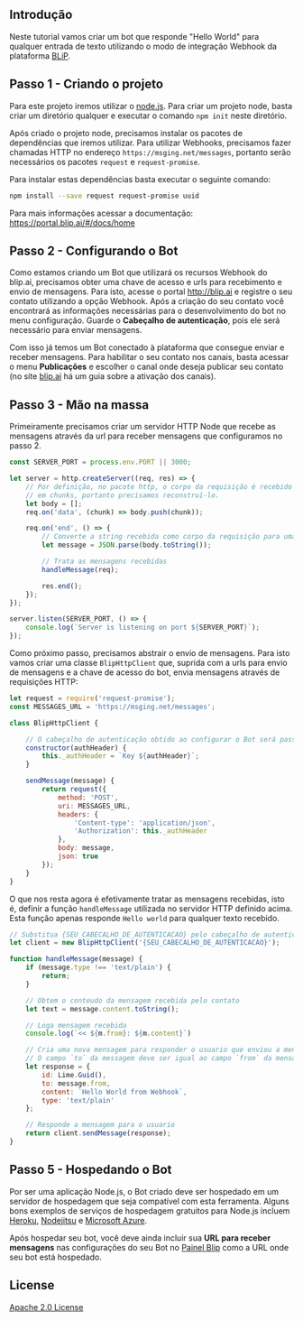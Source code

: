 ## Introdução

Neste tutorial vamos criar um bot que responde "Hello World" para qualquer entrada de texto utilizando o modo de integração Webhook da plataforma [BLiP](https://blip.ai).

## Passo 1 - Criando o projeto

Para este projeto iremos utilizar o [node.js](https://nodejs.org/). Para criar um projeto node, basta criar um diretório qualquer e executar o comando `npm init` neste diretório.

Após criado o projeto node, precisamos instalar os pacotes de dependências que iremos utilizar. Para utilizar Webhooks, precisamos fazer chamadas HTTP no endereço `https://msging.net/messages`, portanto serão necessários os pacotes `request` e `request-promise`.

Para instalar estas dependências basta executar o seguinte comando:

```bash
npm install --save request request-promise uuid
```

Para mais informações acessar a documentação: https://portal.blip.ai/#/docs/home

## Passo 2 - Configurando o Bot

Como estamos criando um Bot que utilizará os recursos Webhook do blip.ai, precisamos obter uma chave de acesso e urls para recebimento e envio de mensagens. Para isto, acesse o portal http://blip.ai e registre o seu contato utilizando a opção Webhook. Após a criação do seu contato você encontrará as informações necessárias para o desenvolvimento do bot no menu configuração. Guarde o **Cabeçalho de autenticação**, pois ele será necessário para enviar mensagens.

Com isso já temos um Bot conectado à plataforma que consegue enviar e receber mensagens. Para habilitar o seu contato nos canais, basta acessar o menu **Publicações** e escolher o canal onde deseja publicar seu contato (no site [blip.ai](https://blip.ai/) há um guia sobre a ativação dos canais).

## Passo 3 - Mão na massa

Primeiramente precisamos criar um servidor HTTP Node que recebe as mensagens através da url para receber mensagens que configuramos no passo 2.

```javascript
const SERVER_PORT = process.env.PORT || 3000;

let server = http.createServer((req, res) => {
    // Por definição, no pacote http, o corpo da requisição é recebido separado
    // em chunks, portanto precisamos reconstruí-lo.
    let body = [];
    req.on('data', (chunk) => body.push(chunk));

    req.on('end', () => {
        // Converte a string recebida como corpo da requisição para uma mensagem JSON
        let message = JSON.parse(body.toString());

        // Trata as mensagens recebidas
        handleMessage(req);

        res.end();
    });
});

server.listen(SERVER_PORT, () => {
    console.log(`Server is listening on port ${SERVER_PORT}`);
});
```

Como próximo passo, precisamos abstrair o envio de mensagens. Para isto vamos criar uma classe `BlipHttpClient` que, suprida com a urls para envio de mensagens e a chave de acesso do bot, envia mensagens através de requisições HTTP:

```javascript
let request = require('request-promise');
const MESSAGES_URL = 'https://msging.net/messages';

class BlipHttpClient {

    // O cabeçalho de autenticação obtido ao configurar o Bot será passado para este construtor
    constructor(authHeader) {
        this._authHeader = `Key ${authHeader}`;
    }

    sendMessage(message) {
        return request({
            method: 'POST',
            uri: MESSAGES_URL,
            headers: {
                'Content-type': 'application/json',
                'Authorization': this._authHeader
            },
            body: message,
            json: true
        });
    }
}
```
O que nos resta agora é efetivamente tratar as mensagens recebidas, isto é, definir a função `handleMessage` utilizada no servidor HTTP definido acima. Esta função apenas responde `Hello world` para qualquer texto recebido.

```javascript
// Substitua {SEU_CABECALHO_DE_AUTENTICACAO} pelo cabeçalho de autenticação obtido ao criar seu Bot no Painel Blip
let client = new BlipHttpClient('{SEU_CABECALHO_DE_AUTENTICACAO}');

function handleMessage(message) {
    if (message.type !== 'text/plain') {
        return;
    }

    // Obtem o conteudo da mensagem recebida pelo contato
    let text = message.content.toString();

    // Loga mensagem recebida
    console.log(`<< ${m.from}: ${m.content}`)

    // Cria uma nova mensagem para responder o usuario que enviou a mensagem.
    // O campo `to` da messagem deve ser igual ao campo `from` da mensagem recebida
    let response = {
        id: Lime.Guid(),
        to: message.from,
        content: `Hello World from Webhook`,
        type: 'text/plain'
    };

    // Responde a mensagem para o usuario
    return client.sendMessage(response);
}
```

## Passo 5 - Hospedando o Bot

Por ser uma aplicação Node.js, o Bot criado deve ser hospedado em um servidor de hospedagem que seja compatível com esta ferramenta. Alguns bons exemplos de serviços de hospedagem gratuitos para Node.js incluem [Heroku](https://www.heroku.com/), [Nodejitsu](https://www.nodejitsu.com/) e [Microsoft Azure](https://azure.microsoft.com/).

Após hospedar seu bot, você deve ainda incluir sua **URL para receber mensagens** nas configurações do seu Bot no [Painel Blip](https://blip.ai/portal/) como a URL onde seu bot está hospedado.

## License

[Apache 2.0 License](https://github.com/takenet/messaginghub-client-csharp/blob/master/LICENSE)
